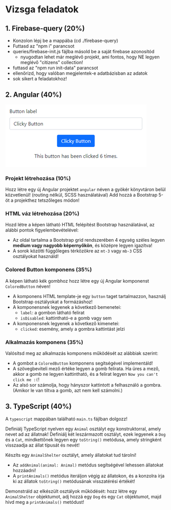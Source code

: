 # Vizsga feladatok

## 1. Firebase-query (20%)
- Konzolon lépj be a mappába (cd ./firebase-query)
- Futtasd az "npm i" parancsot
- queries/firebase-init.js fájlba másold be a saját firebase azonosítód
  - nyugodtan lehet már meglévő projekt, ami fontos, hogy NE legyen meglévő "citizens" collection!
- futtasd az "npm run init-data" parancsot 
- ellenőrizd, hogy valóban megjelentek-e adatbázisban az adatok
- sok sikert a feladatokhoz!

## 2. Angular (40%)

![Angular screenshot](angular_screenshot.png)

### Projekt létrehozása (10%)

Hozz létre egy új Angular projektet `angular` néven a gyökér könyvtáron belül közvetlenül! (routing nélkül, SCSS használatával) Add hozzá a Bootstrap 5-öt a
projekthez tetszőleges módon!

### HTML váz létrehozása (20%)

Hozd létre a képen látható HTML felépítést Bootstrap használatával, az alábbi pontok figyelembevételével:

* Az oldal tartalma a Bootstrap grid rendszerében 4 egység széles legyen **medium vagy nagyobb képernyőkön**, és 
  középre legyen igazítva!
* A sorok közötti függőleges térközökre az `mt-3` vagy `mb-3` CSS osztályokat használd!

### Colored Button komponens (35%)

A képen látható kék gombhoz hozz létre egy új Angular komponenst `ColoredButton` néven!

* A komponens HTML template-je egy `button` taget tartalmazzon, használj Bootstrap osztályokat a formázáshoz!
* A komponensnek legyenek a következő bemenetei:
  * `label`: a gombon látható felirat
  * `isDisabled`: kattintható-e a gomb vagy sem
* A komponensnek legyenek a következő kimenetei:
  * `clicked`: esemény, amely a gombra kattintást jelzi

### Alkalmazás komponens (35%)

Valósítsd meg az alkalmazás komponens működését az alábbiak szerint:

* A gombot a `ColoredButton` komponens segítségével implementáld!
* A szövegbeviteli mező értéke legyen a gomb felirata. Ha üres a mező, akkor a gomb ne legyen kattintható, és a felirat
  legyen `Now you can't click me :(`!
* Az alsó sor számolja, hogy hányszor kattintott a felhasználó a gombra. (Amikor le van tiltva a gomb, azt nem kell számolni.)

## 3. TypeScript (40%)

A `typescript` mappában található `main.ts` fájlban dolgozz!

Definiálj TypeScript nyelven egy `Animal` osztályt egy konstruktorral, amely nevet ad az állatnak!
Definiálj két leszármazott osztályt, ezek legyenek a `Dog` és a `Cat`, mindkettőnek legyen egy `toString()` metódusa, 
amely stringként visszaadja az állat típusát és nevét!

Készíts egy `AnimalShelter` osztályt, amely állatokat tud tárolni!
* Az `addAnimal(animal: Animal)` metódus segítségével lehessen állatokat hozzáadni!
* A `printAnimals()` metódus iteráljon végig az állatokon, és a konzolra írja ki az állatok `toString()` metódusának
  visszatérési értékét!

Demonstráld az elkészült osztályok működését: hozz létre egy `AnimalShelter` objektumot, adj hozzá egy `Dog` és egy `Cat` objektumot, majd hívd meg a `printAnimals()`
metódust!
